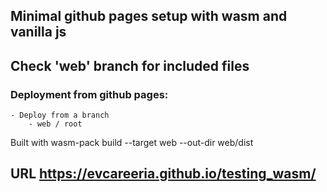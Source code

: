 ## Minimal github pages setup with wasm and vanilla js

## Check 'web' branch for included files

### Deployment from github pages:
    - Deploy from a branch
        - web / root

Built with wasm-pack build --target web --out-dir web/dist

## URL https://evcareeria.github.io/testing_wasm/
